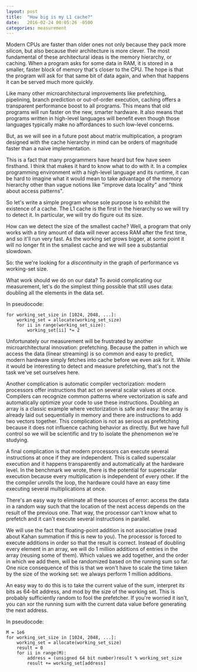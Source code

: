 ```yaml
---
layout: post
title:  "How big is my L1 cache?"
date:   2016-02-24 00:05:26 -0500
categories: measurement
---
```


Modern CPUs are faster than older ones not only because they pack more
silicon, but also because their architecture is more clever. The most
fundamental of these architectural ideas is the memory hierarchy, or
caching. When a program asks for some data in RAM, it is stored in a
smaller, faster block of memory that's closer to the CPU. The hope is
that the program will ask for that same bit of data again, and when
that happens it can be served much more quickly.

Like many other microarchitectural improvements like prefetching,
pipelining, branch prediction or out-of-order execution, caching
offers a transparent performance boost to all programs. This means
that old programs will run faster on the new, smarter hardware. It
also means that programs written in high-level languages will benefit
even though those languages typically make no affordances to such
low-level concerns.

But, as we will see in a future post about matrix multiplication, a
program designed with the cache hierarchy in mind can be orders of
magnitude faster than a naive implementation.

This is a fact that many programmers have heard but few have seen
firsthand. I think that makes it hard to know what to do with it. In a
complex programming environment with a high-level language and its
runtime, it can be hard to imagine what it would mean to take
advantage of the memory hierarchy other than vague notions like
"improve data locality" and "think about access patterns".

So let's write a simple program whose sole purpose is to exhibit the
existence of a cache. The L1 cache is the first in the hierarchy so we
will try to detect it. In particular, we will try do figure out its
size.

How can we detect the size of the smallest cache? Well, a program that
only works with a tiny amount of data will never access RAM after the
first time, and so it'll run very fast. As the working set grows
bigger, at some point it will no longer fit in the smallest cache and
we will see a substantial slowdown.

So: the we're looking for a _discontinuity_ in the graph of
performance vs working-set size. 

What work should we do on our data? To avoid complicating our
measurement, let's do the simplest thing possible that still uses data:
doubling all the elements in the data set.

In pseudocode:

```
for working_set_size in [1024, 2048, ...]:
    working_set = allocate(working_set_size)
    for ii in range(working_set_size):
	    working_set[ii] *= 2
```

Unfortunately our measurement will be frustrated by another
microarchitectural innovation: prefetching. Because the patten in
which we access the data (linear streaming) is so common and easy to
predict, modern hardware simply fetches into cache before we even ask
for it. While it would be interesting to detect and measure
prefetching, that's not the task we've set ourselves here.

Another complication is automatic compiler vectorization: modern
processors offer instructions that act on several scalar values at
once. Compilers can recognize common patterns where vectorization is
safe and automatically optimize your code to use these instructions.
Doubling an array is a classic example where vectorization is safe and
easy: the array is already laid out sequentially in memory and there
are instructions to add two vectors together. This complication is not
as serious as prefetching because it does not influence caching
behavior as directly. But we have full control so we will be
scientific and try to isolate the phenomenon we're studying.

A final complication is that modern processors can execute several
instructions at once if they are independent. This is called
superscalar execution and it happens transparently and automatically
at the hardware level. In the benchmark we wrote, there is the
potential for superscalar execution because every multiplication is
independent of every other. If the the compiler unrolls the loop, the
hardware could have an easy time executing several multiplications at
once.

There's an easy way to eliminate all these sources of error: access
the data in a random way such that the location of the next access
depends on the result of the previous one. That way, the processor
can't know what to prefetch and it can't execute several instructions
in parallel.

We will use the fact that floating-point addition is not associative
(read about Kahan summation if this is new to you). The processor is
forced to execute additions in order so that the result is correct.
Instead of doubling every element in an array, we will do 1 million
additions of entries in the array (reusing some of them). Which values
we add together, and the order in which we add them, will be
randomized based on the running sum so far. One nice consequence of
this is that we won't have to scale the time taken by the size of the
working set: we always perform 1 million additions.

An easy way to do this is to take the current value of the sum,
interpret its bits as 64-bit address, and mod by the size of the
working set. This is probably sufficiently random to fool the
prefetcher. If you're worried it isn't, you can xor the running sum
with the current data value before generating the next address.

In pseudocode:

```
M = 1e6
for working_set_size in [1024, 2048, ...]:
    working_set = allocate(working_set_size)
	result = 0
    for ii in range(M):
	    address = (unsigned 64 bit number)result % working_set_size
		result += working_set[address]
```